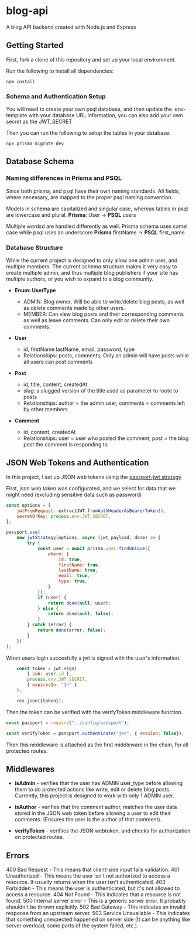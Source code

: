 # blog-api
A blog API backend created with Node.js and Express


## Getting Started

First, fork a clone of this repository and set up your local environment.

Run the following to install all dependencies:
```
npm install
```

### Schema and Authentication Setup

You will need to create your own psql database, and then update the .env-template with your database URL information, you can also add your own secret as the JWT_SECRET

Then you can run the following to setup the tables in your database:
```
npx prisma migrate dev
```

## Database Schema

### Naming differences in Prisma and PSQL

Since both prisma, and psql have their own naming standards. All fields, where necessary, are mapped to the proper psql naming convention.

Models in schema are capitalized and singular case, whereas tables in psql are lowercase and plural.
**Prisma**: User -> **PSQL** users

Multiple wordsd are handled differently as well. Prisma schema uses camel case while psql uses an underscore
**Prisma** firstName -> **PSQL** first_name

### Database Structure

While the current project is designed to only allow one admin user, and multiple members. The current schema structure makes it very easy to create multiple admin, and thus multiple blog publishers if your site has multiple authors, or you wish to expand to a blog community.

- **Enum: UserType**
    - ADMIN: Blog owner. Will be able to write/delete blog posts, as well as delete comments made by other users.
    - MEMBER: Can view blog posts and their corresponding comments as well as leave comments. Can only edit or delete their own comments.

- **User**
    - id, firstName lastName, email, password, type
    - Relationships: posts, comments; Only an admin will have posts while all users can post comments

- **Post**
    - id, title, content, createdAt
    - slug: a slugged version of the title used as parameter to route to posts
    - Relationships: author = the admin user, comments = comments left by other members

- **Comment**
    - id, content, createdAt
    - Relationships: user = user who posted the comment, post = the blog post the comment is responding to


## JSON Web Tokens and Authentication

In this project, I set up JSON web tokens using the
[passport-jwt strategy](https://www.passportjs.org/packages/passport-jwt/)

First, json web token was configurated, and we select for data that we might need (excluding sensitive data such as password)

```js
const options = {
    jwtFromRequest: extractJWT.fromAuthHeaderAsBearerToken(),
    secretOrKey: process.env.JWT_SECRET,
};

passport.use(
    new jwtStrategy(options, async (jwt_payload, done) => {
        try {
            const user = await prisma.user.findUnique({
                where: {
                    id: true,
                    firstName: true,
                    lastName: true,
                    email: true,
                    type: true,
                }
            });
            if (user) {
                return done(null, user);
            } else {
                return done(null, false);
            }
        } catch (error) {
            return done(error, false);
        }
    })
);
```


When users login succesfully a jwt is signed with the user's information.

```js
    const token = jwt.sign(
        { sub: user.id },
        process.env.JWT_SECRET,
        { expiresIn: "1h" }
    );

    res.json({token});
```

Then the token can be verified with the verifyToken middleware function.
```js
const passport = require("../config/passport");

const verifyToken = passport.authenticate("jwt", { session: false});
```

Then this middleware is attached as the first middleware in the chain, for all protected routes.

## Middlewares

- **isAdmin** - verifies that the user has ADMIN user_type before allowing them to do protected actions like write, edit or delete blog posts. Currently, this project is designed to work with only 1 ADMIN user.

- **isAuthor** - verifies that the comment author, matches the user data stored in the JSON web token before allowing a user to edit their comments. (Ensures the user is the author of that comment).

- **verifyToken** - verifiies the JSON webtoken, and checks for authorization on protected routes.

## Errors

400 Bad Request - This means that client-side input fails validation.
401 Unauthorized - This means the user isn't not authorized to access a resource. It usually returns when the user isn't authenticated.
403 Forbidden - This means the user is authenticated, but it's not allowed to access a resource.
404 Not Found - This indicates that a resource is not found.
500 Internal server error - This is a generic server error. It probably shouldn't be thrown explicitly.
502 Bad Gateway - This indicates an invalid response from an upstream server.
503 Service Unavailable - This indicates that something unexpected happened on server side (It can be anything like server overload, some parts of the system failed, etc.).